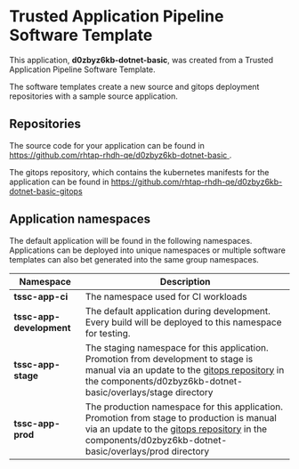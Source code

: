 # Trusted Application Pipeline Software Template

This application, **d0zbyz6kb-dotnet-basic**, was created from a Trusted Application Pipeline Software Template.

The software templates create a new source and gitops deployment repositories with a sample source application. 

## Repositories

The source code for your application can be found in [https://github.com/rhtap-rhdh-qe/d0zbyz6kb-dotnet-basic ](https://github.com/rhtap-rhdh-qe/d0zbyz6kb-dotnet-basic ).
 
The gitops repository, which contains the kubernetes manifests for the application can be found in 
[https://github.com/rhtap-rhdh-qe/d0zbyz6kb-dotnet-basic-gitops ](https://github.com/rhtap-rhdh-qe/d0zbyz6kb-dotnet-basic-gitops ) 

## Application namespaces 

The default application will be found in the following namespaces. Applications can be deployed into unique namespaces or multiple software templates can also bet generated into the same group namespaces.  

|  Namespace   |  Description   |  
| -------- | -------- |
| **tssc-app-ci** | The namespace used for CI workloads |
| **tssc-app-development** | The default application during development. Every build will be deployed to this namespace for testing. |
| **tssc-app-stage** | The staging namespace for this application. Promotion from development to stage is manual via an update to the [gitops repository](https://github.com/rhtap-rhdh-qe/d0zbyz6kb-dotnet-basic-gitops ) in the components/d0zbyz6kb-dotnet-basic/overlays/stage directory |
| **tssc-app-prod** | The production namespace for this application. Promotion from stage to production is manual via an update to the [gitops repository](https://github.com/rhtap-rhdh-qe/d0zbyz6kb-dotnet-basic-gitops ) in the components/d0zbyz6kb-dotnet-basic/overlays/prod directory |